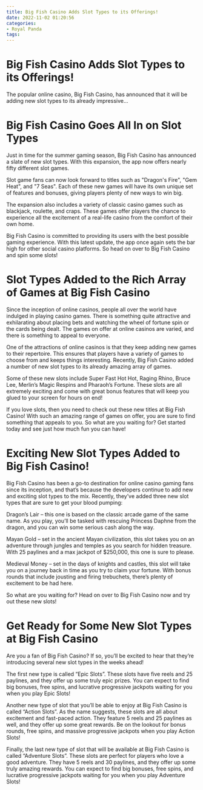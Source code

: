 ```yaml
---
title: Big Fish Casino Adds Slot Types to its Offerings!
date: 2022-11-02 01:20:56
categories:
- Royal Panda
tags:
---
```



#  Big Fish Casino Adds Slot Types to its Offerings!

The popular online casino, Big Fish Casino, has announced that it will be adding new slot types to its already impressive…

#  Big Fish Casino Goes All In on Slot Types 

Just in time for the summer gaming season, Big Fish Casino has announced a slate of new slot types. With this expansion, the app now offers nearly fifty different slot games.

Slot game fans can now look forward to titles such as "Dragon's Fire", "Gem Heat", and "7 Seas". Each of these new games will have its own unique set of features and bonuses, giving players plenty of new ways to win big.

The expansion also includes a variety of classic casino games such as blackjack, roulette, and craps. These games offer players the chance to experience all the excitement of a real-life casino from the comfort of their own home.

Big Fish Casino is committed to providing its users with the best possible gaming experience. With this latest update, the app once again sets the bar high for other social casino platforms. So head on over to Big Fish Casino and spin some slots!

#  Slot Types Added to the Rich Array of Games at Big Fish Casino 

Since the inception of online casinos, people all over the world have indulged in playing casino games. There is something quite attractive and exhilarating about placing bets and watching the wheel of fortune spin or the cards being dealt. The games on offer at online casinos are varied, and there is something to appeal to everyone.

One of the attractions of online casinos is that they keep adding new games to their repertoire. This ensures that players have a variety of games to choose from and keeps things interesting. Recently, Big Fish Casino added a number of new slot types to its already amazing array of games.

Some of these new slots include Super Fast Hot Hot, Raging Rhino, Bruce Lee, Merlin’s Magic Respins and Pharaoh’s Fortune. These slots are all extremely exciting and come with great bonus features that will keep you glued to your screen for hours on end!

If you love slots, then you need to check out these new titles at Big Fish Casino! With such an amazing range of games on offer, you are sure to find something that appeals to you. So what are you waiting for? Get started today and see just how much fun you can have!

#  Exciting New Slot Types Added to Big Fish Casino! 

Big Fish Casino has been a go-to destination for online casino gaming fans since its inception, and that’s because the developers continue to add new and exciting slot types to the mix. Recently, they’ve added three new slot types that are sure to get your blood pumping:

Dragon’s Lair – this one is based on the classic arcade game of the same name. As you play, you’ll be tasked with rescuing Princess Daphne from the dragon, and you can win some serious cash along the way.

Mayan Gold – set in the ancient Mayan civilization, this slot takes you on an adventure through jungles and temples as you search for hidden treasure. With 25 paylines and a max jackpot of $250,000, this one is sure to please.

Medieval Money – set in the days of knights and castles, this slot will take you on a journey back in time as you try to claim your fortune. With bonus rounds that include jousting and firing trebuchets, there’s plenty of excitement to be had here.

So what are you waiting for? Head on over to Big Fish Casino now and try out these new slots!

#  Get Ready for Some New Slot Types at Big Fish Casino

Are you a fan of Big Fish Casino? If so, you’ll be excited to hear that they’re introducing several new slot types in the weeks ahead!

The first new type is called “Epic Slots”. These slots have five reels and 25 paylines, and they offer up some truly epic prizes. You can expect to find big bonuses, free spins, and lucrative progressive jackpots waiting for you when you play Epic Slots!

Another new type of slot that you’ll be able to enjoy at Big Fish Casino is called “Action Slots”. As the name suggests, these slots are all about excitement and fast-paced action. They feature 5 reels and 25 paylines as well, and they offer up some great rewards. Be on the lookout for bonus rounds, free spins, and massive progressive jackpots when you play Action Slots!

Finally, the last new type of slot that will be available at Big Fish Casino is called “Adventure Slots”. These slots are perfect for players who love a good adventure. They have 5 reels and 30 paylines, and they offer up some truly amazing rewards. You can expect to find big bonuses, free spins, and lucrative progressive jackpots waiting for you when you play Adventure Slots!